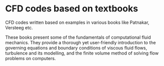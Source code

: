 # CFD codes based on textbooks

CFD codes written based on examples in various books like Patnakar, Versteeg etc.

These books present some of the fundamentals of computational fluid
mechanics. They provide a thorough yet user-friendly introduction to
the governing equations and boundary conditions of viscous fluid
flows, turbulence and its modelling, and the finite volume method of
solving flow problems on computers.
